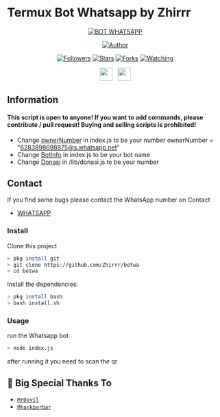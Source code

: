 # Termux Bot Whatsapp by Zhirrr

<p align="center">
<a href="#"><img title="BOT WHATSAPP" src="https://img.shields.io/badge/Bot Whatsapp-blue?colorA=%23ff0000&colorB=%23017e40&style=for-the-badge"></a>
</p>
<p align="center">
<a href="https://github.com/Zhirrr"><img title="Author" src="https://img.shields.io/badge/Author-Zhirrr-orange.svg?style=for-the-badge&logo=github"></a>
</p>
<p align="center">
<a href="https://github.com/Zhirrr/followers"><img title="Followers" src="https://img.shields.io/github/followers/adimas999?color=red&style=flat-square"></a>
<a href="https://github.com/Zhirrr/megumikato2/stargazers/"><img title="Stars" src="https://img.shields.io/github/stars/adimas999/BotV2?color=blue&style=flat-square"></a>
<a href="https://github.com/Zhirrr/megumikato2/network/members"><img title="Forks" src="https://img.shields.io/github/forks/adimas999/BotV2?color=red&style=flat-square"></a>
<a href="https://github.com/Zhirrr/megumikato2/watchers"><img title="Watching" src="https://img.shields.io/github/watchers/adimas999/BotV2?label=Watchers&color=blue&style=flat-square"></a>
</p>
<p align='center'>
   <a href="https://wa.me/6283898698875"><img height="30" src="https://c.top4top.io/p_1837yybbf0.jpeg"></a>&nbsp;&nbsp;
   <a href="https://instagram.com/zhirr_ajalah"><img height="30" src="https://raw.githubusercontent.com/TobyG74/TobyG74/main/instagram.jpg"></a>
</P>
</P>

## Information

#### This script is open to anyone! If you want to add commands, please contribute / pull request! Buying and selling scripts is prohibited!
- Change [ownerNumber](https://github.com/adimas999/BotV2/blob/b304c9ebb31efff1fa91570ff3386cb42c47f9d2/index.js#L221) in index.js to be your number
ownerNumber = "6283898698875@s.whatsapp.net"
- Change [BotInfo](https://github.com/Zhirrr/botwa/blob/fbd8e4ae0a3b51dd6eecac7bd225ff8ed2650316/index.js#L29) in index.js to be your bot name
- Change [Donasi](https://github.com/Zhirrr/botwa/blob/main/lib/donasi.js) in /lib/donasi.js to be your number

## Contact

If you find some bugs please contact the WhatsApp number on Contact

- [WHATSAPP](https://wa.me/6283898698875)

### Install
Clone this project

```bash
> pkg install git
> git clone https://github.com/Zhirrr/botwa
> cd botwa
```

Install the dependencies:

```bash
> pkg install bash
> bash install.sh
```

### Usage
run the Whatsapp bot

```bash
> node index.js
```
after running it you need to scan the qr

## 🙏 Big Special Thanks To

* [`MrDevil`](https://github.com/adimas999) 
* [`Mhankbarbar`](https://github.com/MhankBarBar) 
